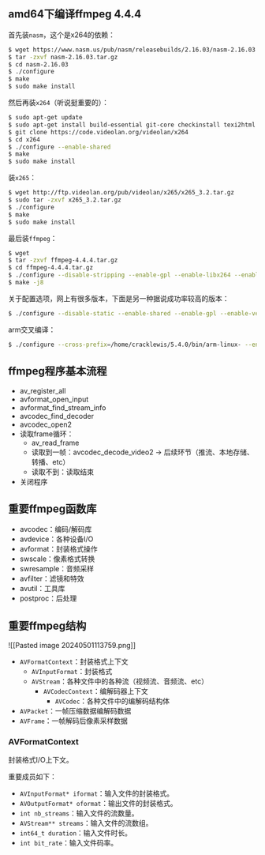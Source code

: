 
## amd64下编译ffmpeg 4.4.4

首先装`nasm`，这个是x264的依赖：

```bash
$ wget https://www.nasm.us/pub/nasm/releasebuilds/2.16.03/nasm-2.16.03.tar.gz
$ tar -zxvf nasm-2.16.03.tar.gz
$ cd nasm-2.16.03
$ ./configure
$ make
$ sudo make install
```

然后再装`x264`（听说挺重要的）：

```bash
$ sudo apt-get update
$ sudo apt-get install build-essential git-core checkinstall texi2html libfaac-dev libopencore-amrnb-dev libopencore-amrwb-dev libsdl1.2-dev libtheora-dev libvorbis-dev libx11-dev libxfixes-dev zlib1g-dev yasm
$ git clone https://code.videolan.org/videolan/x264
$ cd x264
$ ./configure --enable-shared
$ make
$ sudo make install
```

装`x265`：

```bash
$ wget http://ftp.videolan.org/pub/videolan/x265/x265_3.2.tar.gz
$ sudo tar -zxvf x265_3.2.tar.gz
$ ./configure
$ make
$ sudo make install
```

最后装`ffmpeg`：

```bash
$ wget 
$ tar -zxvf ffmpeg-4.4.4.tar.gz
$ cd ffmpeg-4.4.4.tar.gz
$ ./configure --disable-stripping --enable-gpl --enable-libx264 --enable-libx265 --enable-shared --enable-version3 --enable-protocols --enable-protocol=rtsp
$ make -j8
```

关于配置选项，网上有很多版本，下面是另一种据说成功率较高的版本：

```bash
$ ./configure --disable-static --enable-shared --enable-gpl --enable-version3 --disable-w32threads --enable-avisynth --enable-bzlib --enable-fontconfig --enable-frei0r --enable-gnutls --enable-iconv --enable-libass --enable-libbluray --enable-libbs2b --enable-libcaca --enable-libfreetype --enable-libgme --enable-libgsm --enable-libilbc --enable-libmodplug --enable-libmp3lame --enable-libopencore-amrnb --enable-libopencore-amrwb --enable-libopenjpeg --enable-libopus --enable-librtmp --enable-libschroedinger --enable-libsoxr --enable-libspeex --enable-libtheora --enable-libtwolame --enable-libvidstab --enable-libvo-aacenc --enable-libvo-amrwbenc --enable-libvorbis --enable-libvpx --enable-libwavpack --enable-libwebp --enable-libx264 --enable-libx265 --enable-libxavs --enable-libxvid --enable-lzma --enable-decklink --enable-zlib
```

arm交叉编译：

```bash
$ ./configure --cross-prefix=/home/cracklewis/5.4.0/bin/arm-linux- --enable-cross-compile --arch=arm --target-os=linux --cc=/home/cracklewis/5.4.0/bin/arm-linux-gcc --disable-x86asm --disable-stripping --enable-gpl --enable-shared --enable-version3 --enable-protocols
```
## ffmpeg程序基本流程

- av_register_all
- avformat_open_input
- avformat_find_stream_info
- avcodec_find_decoder
- avcodec_open2
- 读取frame循环：
	- av_read_frame
	- 读取到一帧：avcodec_decode_video2 -> 后续环节（推流、本地存储、转播、etc）
	- 读取不到：读取结束
- 关闭程序

## 重要ffmpeg函数库

- avcodec：编码/解码库
- avdevice：各种设备I/O
- avformat：封装格式操作
- swscale：像素格式转换
- swresample：音频采样
- avfilter：滤镜和特效
- avutil：工具库
- postproc：后处理

## 重要ffmpeg结构

![[Pasted image 20240501113759.png]]

- `AVFormatContext`：封装格式上下文
	- `AVInputFormat`：封装格式
	- `AVStream`：各种文件中的各种流（视频流、音频流、etc）
		- `AVCodecContext`：编解码器上下文
			- `AVCodec`：各种文件中的编解码结构体
- `AVPacket`：一帧压缩数据编解码数据
- `AVFrame`：一帧解码后像素采样数据

### AVFormatContext

封装格式I/O上下文。

重要成员如下：
- `AVInputFormat* iformat`：输入文件的封装格式。
- `AVOutputFormat* oformat`：输出文件的封装格式。
- `int nb_streams`：输入文件的流数量。
- `AVStream** streams`：输入文件的流数组。
- `int64_t duration`：输入文件时长。
- `int bit_rate`：输入文件码率。